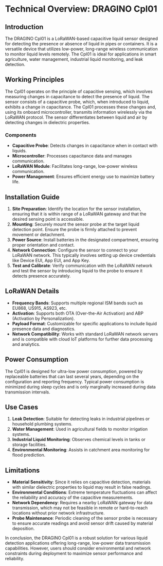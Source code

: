 # Technical Overview: DRAGINO Cpl01

## Introduction
The DRAGINO Cpl01 is a LoRaWAN-based capacitive liquid sensor designed for detecting the presence or absence of liquid in pipes or containers. It is a versatile device that utilizes low-power, long-range wireless communication to monitor liquid levels remotely. The Cpl01 is ideal for applications in smart agriculture, water management, industrial liquid monitoring, and leak detection.

## Working Principles
The Cpl01 operates on the principle of capacitive sensing, which involves measuring changes in capacitance to detect the presence of liquid. The sensor consists of a capacitive probe, which, when introduced to liquid, exhibits a change in capacitance. The Cpl01 processes these changes and, using its onboard microcontroller, transmits information wirelessly via the LoRaWAN protocol. The sensor differentiates between liquid and air by detecting changes in dielectric properties.

### Components
- **Capacitive Probe**: Detects changes in capacitance when in contact with liquids.
- **Microcontroller**: Processes capacitance data and manages communication.
- **LoRaWAN Module**: Facilitates long-range, low-power wireless communication.
- **Power Management**: Ensures efficient energy use to maximize battery life.

## Installation Guide
1. **Site Preparation**: Identify the location for the sensor installation, ensuring that it is within range of a LoRaWAN gateway and that the desired sensing point is accessible.
2. **Mounting**: Securely mount the sensor probe at the target liquid detection point. Ensure the probe is firmly attached to prevent movement or detachment.
3. **Power Source**: Install batteries in the designated compartment, ensuring proper orientation and contact.
4. **Network Connection**: Configure the sensor to connect to your LoRaWAN network. This typically involves setting up device credentials like Device EUI, App EUI, and App Key.
5. **Test and Calibrate**: Verify communication with the LoRaWAN network and test the sensor by introducing liquid to the probe to ensure it detects presence accurately.

## LoRaWAN Details
- **Frequency Bands**: Supports multiple regional ISM bands such as EU868, US915, AS923, etc.
- **Activation**: Supports both OTA (Over-the-Air Activation) and ABP (Activation by Personalization).
- **Payload Format**: Customizable for specific applications to include liquid presence data and diagnostics.
- **Network Compatibility**: Works with standard LoRaWAN network servers and is compatible with cloud IoT platforms for further data processing and analytics.

## Power Consumption
The Cpl01 is designed for ultra-low power consumption, powered by replaceable batteries that can last several years, depending on the configuration and reporting frequency. Typical power consumption is minimized during sleep cycles and is only marginally increased during data transmission intervals.

## Use Cases
1. **Leak Detection**: Suitable for detecting leaks in industrial pipelines or household plumbing systems.
2. **Water Management**: Used in agricultural fields to monitor irrigation systems.
3. **Industrial Liquid Monitoring**: Observes chemical levels in tanks or storage facilities.
4. **Environmental Monitoring**: Assists in catchment area monitoring for flood prediction.

## Limitations
- **Material Sensitivity**: Since it relies on capacitive detection, materials with similar dielectric properties to liquid may result in false readings.
- **Environmental Conditions**: Extreme temperature fluctuations can affect the reliability and accuracy of the capacitive measurements.
- **Network Dependency**: Requires a nearby LoRaWAN gateway for data transmission, which may not be feasible in remote or hard-to-reach locations without prior network infrastructure.
- **Probe Maintenance**: Periodic cleaning of the sensor probe is necessary to ensure accurate readings and avoid sensor drift caused by material deposition.

In conclusion, the DRAGINO Cpl01 is a robust solution for various liquid detection applications offering long-range, low-power data transmission capabilities. However, users should consider environmental and network constraints during deployment to maximize sensor performance and reliability.